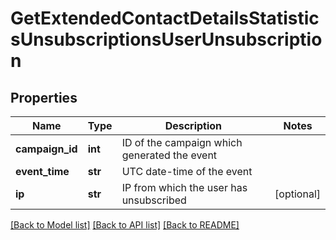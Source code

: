 # GetExtendedContactDetailsStatisticsUnsubscriptionsUserUnsubscription

## Properties
Name | Type | Description | Notes
------------ | ------------- | ------------- | -------------
**campaign_id** | **int** | ID of the campaign which generated the event | 
**event_time** | **str** | UTC date-time of the event | 
**ip** | **str** | IP from which the user has unsubscribed | [optional] 

[[Back to Model list]](../README.md#documentation-for-models) [[Back to API list]](../README.md#documentation-for-api-endpoints) [[Back to README]](../README.md)


